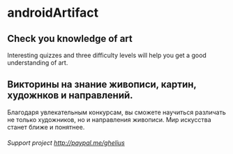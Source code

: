 # androidArtifact

## Check you knowledge of art

Interesting quizzes and three difficulty levels will help you get a good understanding of art.

## Викторины на знание живописи, картин, художнков и направлений.

Благодаря увлекательным конкурсам, вы сможете научиться различать не только художников, но и направления живописи. Мир искусства станет ближе и понятнее.

###### Support project http://paypal.me/ghelius
